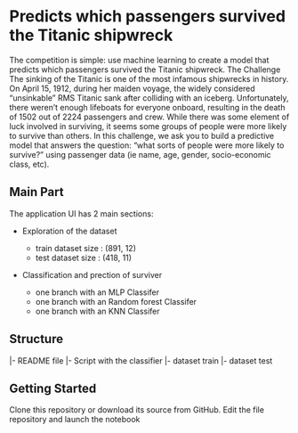 # Predicts which passengers survived the Titanic shipwreck
The competition is simple: use machine learning to create a model that predicts which passengers survived the Titanic shipwreck.
The Challenge
The sinking of the Titanic is one of the most infamous shipwrecks in history.
On April 15, 1912, during her maiden voyage, the widely considered “unsinkable” RMS Titanic sank after colliding with an iceberg. Unfortunately, there weren’t enough lifeboats for everyone onboard, resulting in the death of 1502 out of 2224 passengers and crew.
While there was some element of luck involved in surviving, it seems some groups of people were more likely to survive than others.
In this challenge, we ask you to build a predictive model that answers the question: “what sorts of people were more likely to survive?” using passenger data (ie name, age, gender, socio-economic class, etc).

## Main Part
The application UI has 2 main sections:
- Exploration of the dataset
    - train dataset size : (891, 12)
    - test dataset size : (418, 11)
 
- Classification and prection of surviver
    - one branch with an MLP Classifer
    - one branch with an Random forest Classifer
    - one branch with an KNN Classifer


## Structure

|- README file
|- Script with the classifier
|- dataset train
|- dataset test

## Getting Started
Clone this repository or download its source from GitHub.
Edit the file repository and launch the notebook

